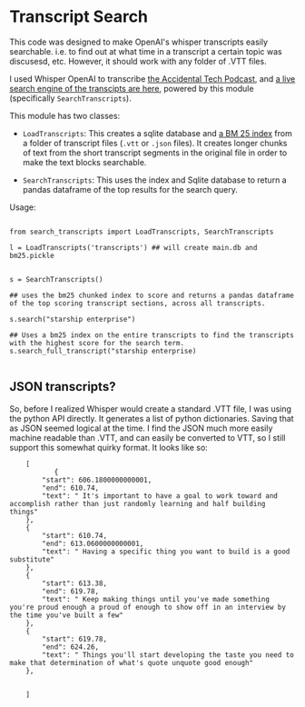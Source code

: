 # Transcript Search

This code was designed to make OpenAI's whisper transcripts easily searchable. i.e. to find out at what time in a transcript a certain topic was discusesd, etc. However, it should work with any folder of .VTT files.

I used Whisper OpenAI to transcribe [the Accidental Tech Podcast](https://atp.fm), and [a live search engine of the transcipts are here](https://marcoshuerta.com/dash/atp_search/), powered by this module (specifically `SearchTranscripts`).

This module has two classes:

* `LoadTranscripts`: This creates a sqlite database and [a BM 25 index](https://pypi.org/project/rank-bm25/) from a folder of transcript files (`.vtt` or `.json` files). It creates longer chunks of text from the short transcript segments in the original file in order to make the text blocks searchable.

* `SearchTranscripts`: This uses the index and Sqlite database to return a pandas dataframe of the top results for the search query.


Usage:

```{python}

from search_transcripts import LoadTranscripts, SearchTranscripts

l = LoadTranscripts('transcripts') ## will create main.db and bm25.pickle


s = SearchTranscripts()

## uses the bm25 chunked index to score and returns a pandas dataframe of the top scoring transcript sections, across all transcripts.

s.search("starship enterprise") 

## Uses a bm25 index on the entire transcripts to find the transcripts with the highest score for the search term.
s.search_full_transcript("starship enterprise)


```

## JSON transcripts?

 So, before I realized Whisper would create a standard .VTT file, I was using the python API directly. It generates a list of python dictionaries. Saving that as JSON seemed logical at the time. I find the JSON much more easily machine readable than .VTT, and can easily be converted to VTT, so I still support this somewhat quirky format. It looks like so:

```{json}
    [
           {
        "start": 606.1800000000001,
        "end": 610.74,
        "text": " It's important to have a goal to work toward and accomplish rather than just randomly learning and half building things"
    },
    {
        "start": 610.74,
        "end": 613.0600000000001,
        "text": " Having a specific thing you want to build is a good substitute"
    },
    {
        "start": 613.38,
        "end": 619.78,
        "text": " Keep making things until you've made something you're proud enough a proud of enough to show off in an interview by the time you've built a few"
    },
    {
        "start": 619.78,
        "end": 624.26,
        "text": " Things you'll start developing the taste you need to make that determination of what's quote unquote good enough"
    },


    ]

```
